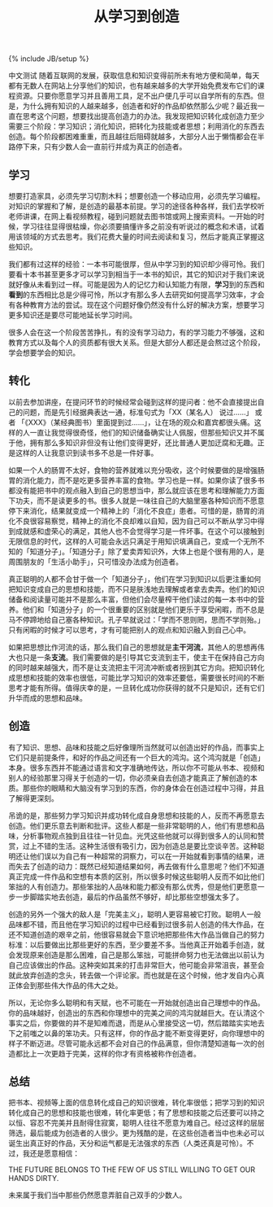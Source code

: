 ﻿---
layout: post
title: "从学习到创造"
description: "从学习到创造的三个阶段"
category: 随笔
tags: [学习, 转化, 品味, 完美]
---
{% include JB/setup %}

中文测试
随着互联网的发展，获取信息和知识变得前所未有地方便和简单，每天都有无数人在网站上分享他们的知识，也有越来越多的大学开始免费发布它们的课程资源。只要你愿意学习并且善用工具，足不出户便几乎可以自学所有的东西。但是，为什么拥有知识的人越来越多，创造者和好的作品却依然那么少呢？最近我一直在思考这个问题，想要找出提高创造力的办法。我发现把知识转化成创造力至少需要三个阶段：学习知识；消化知识，把转化为技能或者思想；利用消化的东西去创造。每个阶段都困难重重，而且越往后阻碍就越多，大部分人出于懒惰都会在半路停下来，只有少数人会一直前行并成为真正的创造者。

## 学习

想要打造家具，必须先学习切割木料；想要创造一个移动应用，必须先学习编程。对知识的掌握和了解，是创造的最基本前提。学习的途径各种各样，我们去学校听老师讲课，在网上看视频教程，碰到问题就去图书馆或网上搜索资料。一开始的时候，学习往往显得很枯燥，你必须要搞懂许多之前没有听说过的概念和术语，试着用该领域的方式去思考。我们花费大量的时间去阅读和复习，然后才能真正掌握这些知识。

我们都有过这样的经验：一本书可能很厚，但从中学习到的知识却少得可怜。我们要看十本书甚至更多才可以学习到相当于一本书的知识，其它的知识对于我们来说就好像从未看到过一样。可能是因为人的记忆力和认知能力有限，**学习**到的东西和**看到**的东西相比总是少得可怜，所以才有那么多人去研究如何提高学习效率，才会有各种教育方法的尝试。现在这个问题好像仍然没有什么好的解决方案，想要学习更多知识还是要尽可能地延长学习时间。

很多人会在这一个阶段苦苦挣扎，有的没有学习动力，有的学习能力不够强，这和教育方式以及每个人的资质都有很大关系。但是大部分人都还是会熬过这个阶段，学会想要学会的知识。

## 转化

以前去参加讲座，在提问环节的时候经常会碰到这样的提问者：他不会直接提出自己的问题，而是先引经据典表达一通，标准句式为「XX（某名人） 说过……」 或者 「《XXX》（某经典图书）里面提到过……」，让在场的观众和嘉宾都很头痛。这样的人一直让我觉得很奇怪，他们的知识储备确实让人佩服，但那些知识又并不属于他，拥有那么多知识非但没有让他们变得更好，还比普通人更加迂腐和无趣。正是这样的人让我意识到读书多不总是一件好事。

如果一个人的肠胃不太好，食物的营养就难以充分吸收，这个时候要做的是增强肠胃的消化能力，而不是吃更多营养丰富的食物。学习也是一样。如果你读了很多书都没有能把书中的观点融入到自己的思想当中，那么就应该在思考和理解能力方面下功夫，而不是读更多的书。很多人就是一味往自己的大脑里塞各种知识而不愿意停下来消化，结果就变成一个精神上的「消化不良症」患者。可惜的是，肠胃的消化不良很容易察觉，精神上的消化不良却难以自知，因为自己可以不断从学习中得到成就感和虚荣心的满足，其他人也不会觉得学习是一件坏事。在这个可以接触到无限信息的时代，这样的人可能会永远只满足于用知识填满自己，变成一个无所不知的「知道分子」。「知道分子」除了爱卖弄知识外，大体上也是个很有用的人，是周围朋友的「生活小助手」，只可惜没办法成为创造者。

真正聪明的人都不会甘于做一个「知道分子」，他们在学习到知识以后更注重如何把知识变成自己的思想和技能，而不只是肤浅地去理解或者拿去卖弄。他们的知识储备和阅读量可能并不是那么丰富，但他们会尽量榨干他们读过的每一本书中的营养。他们和「知道分子」的一个很重要的区别就是他们更乐于享受闲暇，而不总是马不停蹄地给自己塞各种知识。孔子早就说过：「学而不思则罔，思而不学则殆。」 只有闲暇的时候才可以思考，才有可能把别人的观点和知识融入到自己心中。

如果把思想比作河流的话，那么我们自己的思想就是**主干河流**，其他人的思想再伟大也只是一条**支流**。我们需要做的是引导其它支流到主干，使主干在保持自己方向的同时越来越强大，而不是让支流把主干河流冲断或者拐到其它方向。把知识转化成思想和技能的效率也很低，可能比学习知识的效率还要低，需要很长时间的不断思考才能有所得。值得庆幸的是，一旦转化成功你获得的就不只是知识，还有它们升华而成的思想和品味。

## 创造

有了知识、思想、品味和技能之后好像理所当然就可以创造出好的作品，而事实上它们只是前提条件，和好的作品之间还有一个巨大的鸿沟。这个鸿沟就是「创造」本身。很多东西并不能通过语言和文字准确地传达，所以你不可能从书本、视频和别人的经验那里习得关于创造的一切，你必须亲自去创造才能真正了解创造的本质。那些你的眼睛和大脑没有学习到的东西，你的身体会在创造过程中习得，并且了解得更深刻。

吊诡的是，那些努力学习知识并成功转化成自身思想和技能的人，反而不再愿意去创造。他们更乐意去判断和批评。这些人都是一些非常聪明的人，他们有思想和品味，分析事物观点独到且往往一针见血。光凭这些他就可以得到很多人的认同和赞赏，过上不错的生活。这种生活很有吸引力，因为创造总是要比空谈辛苦。这种聪明还让他们误以为自己有一种超常的洞察力，可以在一开始就看到事情的结果，进而失去了创造的动力：既然已经知道结果如何，再去做有什么意思呢？他们不知道真正完成一件作品和空想有本质的区别，所以很多时候这些聪明人反而不如比他们笨拙的人有创造力。那些笨拙的人品味和能力都没有那么优秀，但是他们更愿意一步一步脚踏实地去创造，最后的作品虽然不够好，却比那些空想强太多了。

创造的另外一个强大的敌人是「完美主义」，聪明人更容易被它打败。聪明人一般品味都不错，而且他在学习知识的过程中已经看到过很多前人创造的伟大作品，在还不知道创造的艰辛之前，他很容易就会下意识地把那些伟大作品当做自己的努力标准：以后要做出比那些更好的东西，至少要差不多。当他真正开始着手创造，就会发现原来创造是那么困难，自己是那么笨拙，可能拼命努力也无法做出以前认为自己应该做出的作品。这种突如其来的打击非常巨大，他可能会非常沮丧，甚至会就此放弃创造的念头，转去做一个评论家。而也就是在这个时候，他才发自内心真正体会到那些伟大作品的伟大之处。

所以，无论你多么聪明和有天赋，也不可能在一开始就创造出自己理想中的作品。你的品味越好，创造出的东西和你理想中的完美之间的鸿沟就越巨大。在认清这个事实之后，你要做的并不是知难而退，而是从心里接受这一切，然后踏踏实实地去下之前嗤之以鼻的笨功夫。只有这样，你的作品才能不断变得更好，向你理想中的样子不断迈进。尽管可能永远都不会对自己的作品满意，但你清楚知道每一次的创造都比上一次更趋于完美，这样的你才有资格被称作创造者。

## 总结

把书本、视频等上面的信息转化成自己的知识很难，转化率很低；把学习到的知识转化成自己的思想和技能也很难，转化率更低；有了思想和技能之后还要可以持之以恒、容忍不完美并且耐得住寂寞，聪明人往往不愿意为难自己。经过这样的层层筛选，最后能成为创造者的人很少。更为残酷的是，在这些创造者当中也未必可以诞生出真正好的作品，天分和运气都是无法强求的东西（人类还真是可怜）。不过，我还是愿意相信：

THE FUTURE BELONGS TO THE FEW OF US STILL WILLING TO GET OUR HANDS DIRTY.

未来属于我们当中那些仍然愿意弄脏自己双手的少数人。
